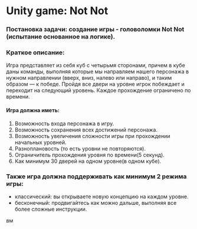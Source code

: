  # Unity game: Not Not
 ### Постановка задачи: создание игры - головоломки Not Not (испытание основанное на логике).

 ### Краткое описание:
Игра представляет из себя куб с четырьмя  сторонами, причем в кубе даны команды, выполняя которые мы направляем нашего персонажа в нужном направлении (вверх, вниз, налево или направо), и таким образом — к победе. Пройдя все двери на уровне игрок побеждает и переходит на следующий уровень. Каждое прохождение ограничено по времени.
#### Игра должна иметь:
1. Возможность входа персонажа в игру.
2. Возможность сохранения всех достижений персонажа.
3. Возможность увеличения сложности игры при прохождении начальных уровней.
4. Разноплановость (то есть уровни не повторяются).
5. Ограничитель прохождения уровня по времени(5 секунд).
6. Как минимум 30 дверей на одном уровне(в одном кубе).

### Также игра должна поддерживать как минимум 2 режима игры:
* классический: вы открываете новую концепцию на каждом уровне.
* бесконечный: продвигайтесь как можно дальше, выполняя все более сложные инструкции.

вм

